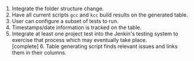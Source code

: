 1. Integrate the folder structure change.
2. Have all current scripts `gcc` and `kcc` build results on the generated table.
3. User can configure a subset of tests to run.
4. Timestamps/date information is tracked on the table.
5. Integrate at least one project test into the Jenkin's testing system to exercise that process which may eventually take place.  
[complete] 6. Table generating script finds relevant issues and links them in their columns.
